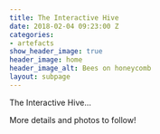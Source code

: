 ```yaml
---
title: The Interactive Hive
date: 2018-02-04 09:23:00 Z
categories:
- artefacts
show_header_image: true
header_image: home
header_image_alt: Bees on honeycomb
layout: subpage
---
```


The Interactive Hive...

More details and photos to follow!
